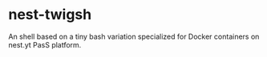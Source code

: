 # nest-twigsh
An shell based on a tiny bash variation specialized for Docker containers on nest.yt PasS platform.
